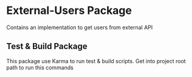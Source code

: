 # External-Users Package

Contains an implementation to get users from external API

## Test & Build Package

This package use Karma to run test & build scripts. Get into project root path to run this commands
